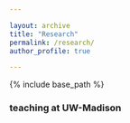 ```yaml
---

layout: archive
title: "Research"
permalink: /research/
author_profile: true

---
```


{% include base_path %}


### teaching at UW-Madison

